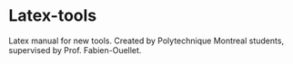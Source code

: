 # Latex-tools
Latex manual for new tools. Created by Polytechnique Montreal students, supervised by Prof. Fabien-Ouellet.
